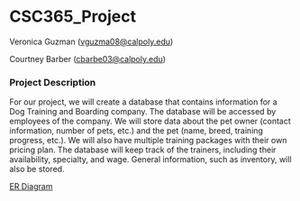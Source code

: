 # CSC365_Project

Veronica Guzman (vguzma08@calpoly.edu)

Courtney Barber (cbarbe03@calpoly.edu)

### Project Description
For our project, we will create a database that contains information for a Dog Training and Boarding company. The database will be accessed by employees of the company. We will store data about the pet owner (contact information, number of pets, etc.) and the pet (name, breed, training progress, etc.). We will also have multiple training packages with their own pricing plan. The database will keep track of the trainers, including their availability, specialty, and wage. General information, such as inventory, will also be stored. 


[ER Diagram](Documentation/Dog_Trainer_ER_Diagram.pdf)

